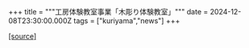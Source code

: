 +++
title = """工房体験教室事業「木彫り体験教室」"""
date = 2024-12-08T23:30:00.000Z
tags = ["kuriyama","news"]
+++


[[source]](https://www.town.kuriyama.hokkaido.jp/soshiki/55/29666.html)

